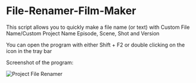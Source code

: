 # File-Renamer-Film-Maker
This script allows you to quickly make a file name (or text) with Custom File Name/Custom Project Name Episode, Scene, Shot and Version 

You can open the program with either Shift + F2 or double clicking on the icon in the tray bar

Screenshot of the program:

![Project File Renamer](https://user-images.githubusercontent.com/71149806/94741123-f450f200-0373-11eb-9176-d7a3b9b87d11.png)
